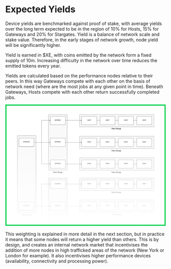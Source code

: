 # Expected Yields

Device yields are benchmarked against proof of stake, with average yields over the long term expected to be in the region of 10% for Hosts, 15% for Gateways and 20% for Stargates. Yield is a balance of network scale and stake value. Therefore, in the early stages of network growth, node yield will be significantly higher.

Yield is earned in $XE, with coins emitted by the network form a fixed supply of 10m. Increasing difficulty in the network over time reduces the emitted tokens every year.

Yields are calculated based on the performance nodes relative to their peers. In this way Gateways compete with each other on the basis of network need \(where are the most jobs at any given point in time\). Beneath Gateways, Hosts compete with each other return successfully completed jobs.

![](../.gitbook/assets/peergroups.png)

This weighting is explained in more detail in the next section, but in practice it means that some nodes will return a higher yield than others. This is by design, and creates an internal network market that incentivises the addition of more nodes in high trafficked areas of the network \(New York or London for example\). It also incentivises higher performance devices \(availability, connectivity and processing power\).

